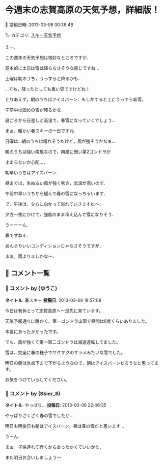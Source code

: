 # 今週末の志賀高原の天気予想，詳細版！

📅 投稿日時: 2013-03-08 00:36:48

🏷️ カテゴリ: [スキー天気予想](c6554f5c3c106093b511a8daae23757e8.md)

えー．


この週末の天気予想は微妙なところですが．





基本的に土日は雪は降らなさそうな感じですね…


土曜は朝のうち，うっすらと降るかも．


…でも，降ったとしても重い雪ですけどね！


とりあえず，朝のうちはアイスバーン．もしかすると上にうっすら新雪，


午前中は固めの雪が残るかな．


昼ごろから日差しと高温で，春雪になっていくでしょう…


まぁ，暖かい春スキーの一日ですね．





日曜は…朝のうちは晴れそうだけど，風が強そうだなぁ…


朝のうちは強い南風なので，南風に弱い第2ゴンドラが


止まらないか心配…．


朝早いうちはアイスバーン．


昼までは，生ぬるい風が強く吹き，気温が高いので．


午前中早いうちから緩んで春の雪になっちゃいます．


で．午後は，夕方に向かって崩れていきますね～．


夕方～夜にかけて，強風のまま冷え込んで雪になりそう．





うーーーん．


春ですねぇ．


あんまりいいコンディションじゃなさそうですが．


まぁ，雨よりましかな～．

## 💬 コメント一覧

### 💬 コメント by (ゆうこ)
**タイトル**: 春スキー
**投稿日**: 2013-03-08 18:57:08

今日は有休とって志賀高原へ一足先に来ています。

天気予報通りに暖かく、第一ゴンドラ山頂で昼間は6度くらいありました。

本当にあったかかったです。

でも、風が強くて第一第二ゴンドラは減速運転してました。

雪は、完全に春の様子でザクザクのザラメみたいな雪でした。

明日の朝は氷点下まで下がるようなので、朝はアイスバーンだろうなと思ってます。

お気をつけていらしてください。

### 💬 コメント by (Skier_S)
**タイトル**: やっぱり…
**投稿日**: 2013-03-08 22:46:35

やっぱりざくざく春の雪でしたか…

明日も明後日も朝はアイスバーン，昼は春の雪だと思います…

うーん．



まぁ，子供連れて行くからあったかくていいかな．

また明日お会いしましょう～

